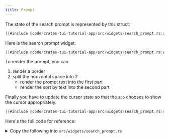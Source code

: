 ```yaml
---
title: Prompt
---
```


The state of the search prompt is represented by this struct:

```rust title="src/widgets/search_prompt.rs"
{{#include @code/crates-tui-tutorial-app/src/widgets/search_prompt.rs:state}}
```

Here is the search prompt widget:

```rust title="src/widgets/search_prompt.rs"
{{#include @code/crates-tui-tutorial-app/src/widgets/search_prompt.rs:widget}}
```

To render the prompt, you can

1. render a border
2. split the horizontal space into 2
   - render the prompt text into the first part
   - render the sort by text into the second part

Finally you have to update the cursor state so that the `app` chooses to show the cursor
appropriately.

```rust title="src/widgets/search_prompt.rs"
{{#include @code/crates-tui-tutorial-app/src/widgets/search_prompt.rs:render}}
```

Here's the full code for reference:

<details>

<summary>Copy the following into <code>src/widgets/search_prompt.rs</code></summary>

```rust title="src/widgets/search_prompt.rs"
{{#include @code/crates-tui-tutorial-app/src/widgets/search_prompt.rs}}
```

</details>
